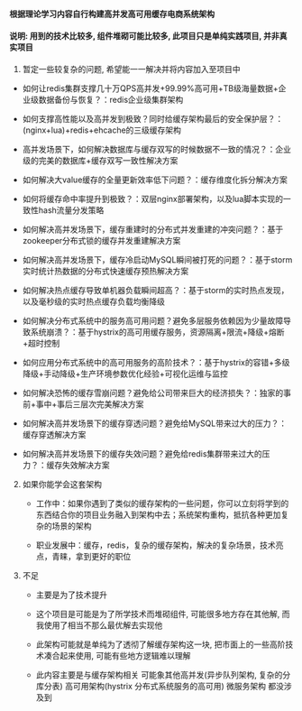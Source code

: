 #### 根据理论学习内容自行构建高并发高可用缓存电商系统架构

#### 说明: 用到的技术比较多, 组件堆砌可能比较多, 此项目只是单纯实践项目, 并非真实项目

1. 暂定一些较复杂的问题, 希望能一一解决并将内容加入至项目中

  - 如何让redis集群支撑几十万QPS高并发+99.99%高可用+TB级海量数据+企业级数据备份与恢复？：redis企业级集群架构

  - 如何支撑高性能以及高并发到极致？同时给缓存架构最后的安全保护层？：(nginx+lua)+redis+ehcache的三级缓存架构

  - 高并发场景下，如何解决数据库与缓存双写的时候数据不一致的情况？：企业级的完美的数据库+缓存双写一致性解决方案

  - 如何解决大value缓存的全量更新效率低下问题？：缓存维度化拆分解决方案

  - 如何将缓存命中率提升到极致？：双层nginx部署架构，以及lua脚本实现的一致性hash流量分发策略

  - 如何解决高并发场景下，缓存重建时的分布式并发重建的冲突问题？：基于zookeeper分布式锁的缓存并发重建解决方案

  - 如何解决高并发场景下，缓存冷启动MySQL瞬间被打死的问题？：基于storm实时统计热数据的分布式快速缓存预热解决方案

  - 如何解决热点缓存导致单机器负载瞬间超高？：基于storm的实时热点发现，以及毫秒级的实时热点缓存负载均衡降级

  - 如何解决分布式系统中的服务高可用问题？避免多层服务依赖因为少量故障导致系统崩溃？：基于hystrix的高可用缓存服务，资源隔离+限流+降级+熔断+超时控制

  - 如何应用分布式系统中的高可用服务的高阶技术？：基于hystrix的容错+多级降级+手动降级+生产环境参数优化经验+可视化运维与监控

  - 如何解决恐怖的缓存雪崩问题？避免给公司带来巨大的经济损失？：独家的事前+事中+事后三层次完美解决方案

  - 如何解决高并发场景下的缓存穿透问题？避免给MySQL带来过大的压力？：缓存穿透解决方案

  - 如何解决高并发场景下的缓存失效问题？避免给redis集群带来过大的压力？：缓存失效解决方案

    

2. 如果你能学会这套架构
	- 工作中：如果你遇到了类似的缓存架构的一些问题，你可以立刻将学到的东西结合你的项目业务融入到架构中去；系统架构重构，抵抗各种更加复杂的场景的架构
	
	- 职业发展中：缓存，redis，复杂的缓存架构，解决的复杂场景，技术亮点，青睐，拿到更好的职位
	
	  
	
3. 不足

   - 主要是为了技术提升

   - 这个项目是可能是为了所学技术而堆砌组件, 可能很多地方存在其他解, 而我使用了相当不那么最优解去实现他
   - 此架构可能就是单纯为了透彻了解缓存架构这一块, 把市面上的一些高阶技术凑合起来使用, 可能有些地方逻辑难以理解
   - 此内容主要是与缓存架构相关  可能象其他高并发(异步队列架构, 复杂的分库分表) 高可用架构(hystrix 分布式系统服务的高可用) 微服务架构 都没涉及到